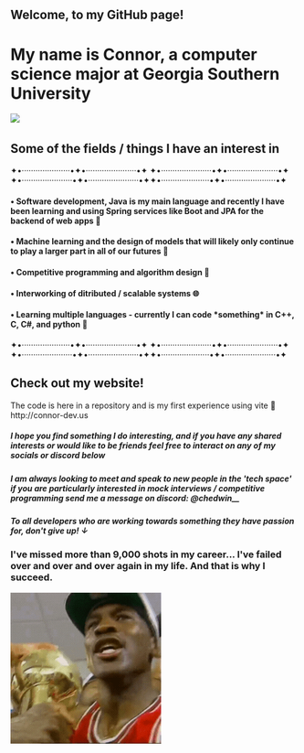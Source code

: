 ## Welcome, to my GitHub page! 
<h1>My name is Connor, a computer science major at Georgia Southern University</h1>
<img src=https://github.com/connorGS9/connorGS9/blob/main/Georgia%20Southern%20Drone%20GIF%20by%20Georgia%20Southern%20University%20-%20Auxiliary%20Services%20(1).gif/>

<h2>Some of the fields / things I have an interest in</h2>
✦•·····················•✦•······················•✦ ✦•······················•✦•······················•✦ ✦•······················•✦•······················•✦✦•·····················•✦•······················•✦ 

  <h4>• Software development, Java is my main language and recently I have been learning and using Spring services like Boot and JPA for the backend of web apps 🍵</h4>
  <h4>• Machine learning and the design of models that will likely only continue to play a larger part in all of our futures 🤖</h4>
  <h4>• Competitive programming and algorithm design 🏅</h4>
  <h4>• Interworking of ditributed / scalable systems 🌐</h4>
  <h4>• Learning multiple languages - currently I can code *something* in C++, C, C#, and python 🐍</h4>

  ✦•·····················•✦•······················•✦ ✦•······················•✦•······················•✦ ✦•······················•✦•······················•✦✦•·····················•✦•······················•✦ 

  <h2>Check out my website!</h2>
  <p>The code is here in a repository and is my first experience using vite 🙂
                         http://connor-dev.us
  </p>

  <h5>I hope you find something I do interesting, and if you have any shared interests or would like to be friends feel free to interact on any of my socials or discord below</h5>
  <h5>I am always looking to meet and speak to new people in the 'tech space' if you are particularly interested in mock interviews / competitive programming send me a message on discord: @chedwin__ </h5>

<h5>To all developers who are working towards something they have passion for, don't give up! ↓</h5>
<h3>I've missed more than 9,000 shots in my career... I've failed over and over and over again in my life. And that is why I succeed.</h3>
<img src=https://github.com/connorGS9/connorGS9/blob/main/Chicago%20Bulls%20Sport%20GIF%20by%20NBA.gif/>






